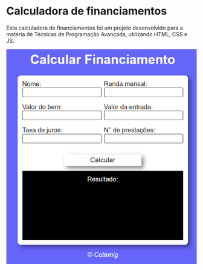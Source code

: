 # Calculadora de financiamentos
Esta calculadora de financiamentos foi um projeto desenvolvido para a matéria de Técnicas de Programação Avançada, utilizando HTML, CSS e JS.

<a href="https://vituvitaminadev.github.io/financiamento/"><img src="financiamento.png"></a>
